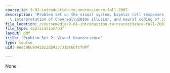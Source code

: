 ```yaml
---
course_id: 9-01-introduction-to-neuroscience-fall-2007
description: "Problem set on the visual system, bipolar cell responses, the center-surround\
  \ interpretation of Chevreul\u2019s illusion, and neural coding of color."
file_location: /coursemedia/9-01-introduction-to-neuroscience-fall-2007/ea8c0809d42922d2430731bc6bfcf04f_pset2.pdf
file_type: application/pdf
layout: pdf
title: 'Problem Set 2: Visual Neuroscience'
type: course
uid: ea8c0809d42922d2430731bc6bfcf04f

---
```

None